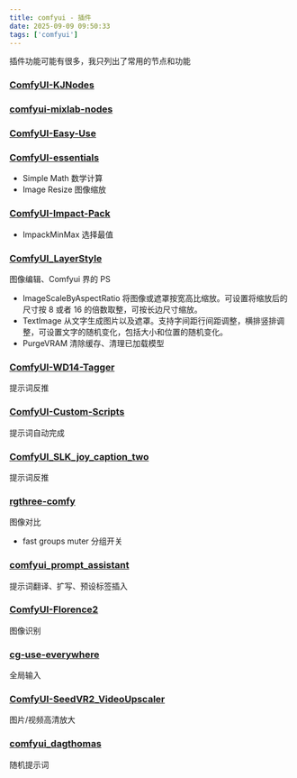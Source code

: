 ```yaml
---
title: comfyui - 插件
date: 2025-09-09 09:50:33
tags: ['comfyui']
---
```


插件功能可能有很多，我只列出了常用的节点和功能

### [ComfyUI-KJNodes](https://github.com/kijai/ComfyUI-KJNodes)

### [comfyui-mixlab-nodes](https://github.com/shadowcz007/comfyui-mixlab-nodes)

### [ComfyUI-Easy-Use](https://github.com/yolain/ComfyUI-Easy-Use)

### [ComfyUI-essentials](https://github.com/cubiq/ComfyUI_essentials)

- Simple Math 数学计算
- Image Resize 图像缩放

### [ComfyUI-Impact-Pack](https://github.com/ltdrdata/ComfyUI-Impact-Pack)

- ImpackMinMax 选择最值

### [ComfyUI_LayerStyle](https://github.com/chflame163/ComfyUI_LayerStyle)

图像编辑、Comfyui 界的 PS

- ImageScaleByAspectRatio 将图像或遮罩按宽高比缩放。可设置将缩放后的尺寸按 8 或者 16 的倍数取整，可按长边尺寸缩放。
- TextImage 从文字生成图片以及遮罩。支持字间距行间距调整，横排竖排调整，可设置文字的随机变化，包括大小和位置的随机变化。
- PurgeVRAM 清除缓存、清理已加载模型

### [ComfyUI-WD14-Tagger](https://github.com/pythongosssss/ComfyUI-WD14-Tagger)

提示词反推

### [ComfyUI-Custom-Scripts](https://github.com/pythongosssss/ComfyUI-Custom-Scripts)

提示词自动完成

### [ComfyUI_SLK_joy_caption_two](https://github.com/EvilBT/ComfyUI_SLK_joy_caption_two)

提示词反推

### [rgthree-comfy](https://github.com/rgthree/rgthree-comfy)

图像对比

- fast groups muter 分组开关

### [comfyui_prompt_assistant](https://github.com/yawiii/comfyui_prompt_assistant)

提示词翻译、扩写、预设标签插入

### [ComfyUI-Florence2](https://github.com/kijai/ComfyUI-Florence2)

图像识别

### [cg-use-everywhere](https://github.com/chrisgoringe/cg-use-everywhere)

全局输入

### [ComfyUI-SeedVR2_VideoUpscaler](https://github.com/numz/ComfyUI-SeedVR2_VideoUpscaler)

图片/视频高清放大

### [comfyui_dagthomas](https://github.com/dagthomas/comfyui_dagthomas)

随机提示词
